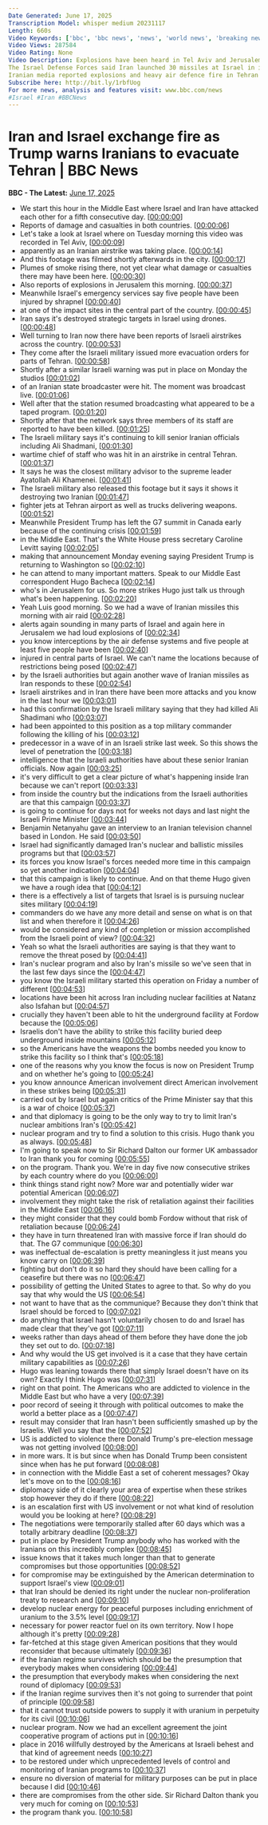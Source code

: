 ```yaml
---
Date Generated: June 17, 2025
Transcription Model: whisper medium 20231117
Length: 660s
Video Keywords: ['bbc', 'bbc news', 'news', 'world news', 'breaking news', 'us news', 'world', 'america', 'usa', 'usa news', 'india news', 'Israel', 'Iran', 'Trump']
Video Views: 287584
Video Rating: None
Video Description: Explosions have been heard in Tel Aviv and Jerusalem as the Israeli military said Iran launched a new wave of missiles on the fifth day of the conflict between the two nations.
The Israel Defense Forces said Iran launched 30 missiles at Israel in its attack earlier this morning - but most missiles were intercepted.
Iranian media reported explosions and heavy air defence fire in Tehran overnight, as US President Donald Trump warned Iranians to evacuate the capital.
Subscribe here: http://bit.ly/1rbfUog
For more news, analysis and features visit: www.bbc.com/news 
#Israel #Iran #BBCNews
---
```


# Iran and Israel exchange fire as Trump warns Iranians to evacuate Tehran | BBC News
**BBC - The Latest:** [June 17, 2025](https://www.youtube.com/watch?v=Jm1OWBFD-W4)
*  We start this hour in the Middle East where Israel and Iran have attacked each other for a fifth consecutive day. [[00:00:00](https://www.youtube.com/watch?v=Jm1OWBFD-W4&t=0.0s)]
*  Reports of damage and casualties in both countries. [[00:00:06](https://www.youtube.com/watch?v=Jm1OWBFD-W4&t=6.8s)]
*  Let's take a look at Israel where on Tuesday morning this video was recorded in Tel Aviv, [[00:00:09](https://www.youtube.com/watch?v=Jm1OWBFD-W4&t=9.84s)]
*  apparently as an Iranian airstrike was taking place. [[00:00:14](https://www.youtube.com/watch?v=Jm1OWBFD-W4&t=14.24s)]
*  And this footage was filmed shortly afterwards in the city. [[00:00:17](https://www.youtube.com/watch?v=Jm1OWBFD-W4&t=17.28s)]
*  Plumes of smoke rising there, not yet clear what damage or casualties there may have been here. [[00:00:30](https://www.youtube.com/watch?v=Jm1OWBFD-W4&t=30.400000000000002s)]
*  Also reports of explosions in Jerusalem this morning. [[00:00:37](https://www.youtube.com/watch?v=Jm1OWBFD-W4&t=37.120000000000005s)]
*  Meanwhile Israel's emergency services say five people have been injured by shrapnel [[00:00:40](https://www.youtube.com/watch?v=Jm1OWBFD-W4&t=40.96s)]
*  at one of the impact sites in the central part of the country. [[00:00:45](https://www.youtube.com/watch?v=Jm1OWBFD-W4&t=45.6s)]
*  Iran says it's destroyed strategic targets in Israel using drones. [[00:00:48](https://www.youtube.com/watch?v=Jm1OWBFD-W4&t=48.96s)]
*  Well turning to Iran now there have been reports of Israeli airstrikes across the country. [[00:00:53](https://www.youtube.com/watch?v=Jm1OWBFD-W4&t=53.84s)]
*  They come after the Israeli military issued more evacuation orders for parts of Tehran. [[00:00:58](https://www.youtube.com/watch?v=Jm1OWBFD-W4&t=58.08s)]
*  Shortly after a similar Israeli warning was put in place on Monday the studios [[00:01:02](https://www.youtube.com/watch?v=Jm1OWBFD-W4&t=62.480000000000004s)]
*  of an Iranian state broadcaster were hit. The moment was broadcast live. [[00:01:06](https://www.youtube.com/watch?v=Jm1OWBFD-W4&t=66.8s)]
*  Well after that the station resumed broadcasting what appeared to be a taped program. [[00:01:20](https://www.youtube.com/watch?v=Jm1OWBFD-W4&t=80.48s)]
*  Shortly after that the network says three members of its staff are reported to have been killed. [[00:01:25](https://www.youtube.com/watch?v=Jm1OWBFD-W4&t=85.03999999999999s)]
*  The Israeli military says it's continuing to kill senior Iranian officials including Ali Shadmani, [[00:01:30](https://www.youtube.com/watch?v=Jm1OWBFD-W4&t=90.96000000000001s)]
*  wartime chief of staff who was hit in an airstrike in central Tehran. [[00:01:37](https://www.youtube.com/watch?v=Jm1OWBFD-W4&t=97.2s)]
*  It says he was the closest military advisor to the supreme leader Ayatollah Ali Khamenei. [[00:01:41](https://www.youtube.com/watch?v=Jm1OWBFD-W4&t=101.52s)]
*  The Israeli military also released this footage but it says it shows it destroying two Iranian [[00:01:47](https://www.youtube.com/watch?v=Jm1OWBFD-W4&t=107.52s)]
*  fighter jets at Tehran airport as well as trucks delivering weapons. [[00:01:52](https://www.youtube.com/watch?v=Jm1OWBFD-W4&t=112.64s)]
*  Meanwhile President Trump has left the G7 summit in Canada early because of the continuing crisis [[00:01:59](https://www.youtube.com/watch?v=Jm1OWBFD-W4&t=119.75999999999999s)]
*  in the Middle East. That's the White House press secretary Caroline Levitt saying [[00:02:05](https://www.youtube.com/watch?v=Jm1OWBFD-W4&t=125.52s)]
*  making that announcement Monday evening saying President Trump is returning to Washington so [[00:02:10](https://www.youtube.com/watch?v=Jm1OWBFD-W4&t=130.4s)]
*  he can attend to many important matters. Speak to our Middle East correspondent Hugo Bacheca [[00:02:14](https://www.youtube.com/watch?v=Jm1OWBFD-W4&t=134.48s)]
*  who's in Jerusalem for us. So more strikes Hugo just talk us through what's been happening. [[00:02:20](https://www.youtube.com/watch?v=Jm1OWBFD-W4&t=140.0s)]
*  Yeah Luis good morning. So we had a wave of Iranian missiles this morning with air raid [[00:02:28](https://www.youtube.com/watch?v=Jm1OWBFD-W4&t=148.24s)]
*  alerts again sounding in many parts of Israel and again here in Jerusalem we had loud explosions of [[00:02:34](https://www.youtube.com/watch?v=Jm1OWBFD-W4&t=154.48s)]
*  you know interceptions by the air defense systems and five people at least five people have been [[00:02:40](https://www.youtube.com/watch?v=Jm1OWBFD-W4&t=160.64s)]
*  injured in central parts of Israel. We can't name the locations because of restrictions being posed [[00:02:47](https://www.youtube.com/watch?v=Jm1OWBFD-W4&t=167.6s)]
*  by the Israeli authorities but again another wave of Iranian missiles as Iran responds to these [[00:02:54](https://www.youtube.com/watch?v=Jm1OWBFD-W4&t=174.32s)]
*  Israeli airstrikes and in Iran there have been more attacks and you know in the last hour we [[00:03:01](https://www.youtube.com/watch?v=Jm1OWBFD-W4&t=181.2s)]
*  had this confirmation by the Israeli military saying that they had killed Ali Shadimani who [[00:03:07](https://www.youtube.com/watch?v=Jm1OWBFD-W4&t=187.27999999999997s)]
*  had been appointed to this position as a top military commander following the killing of his [[00:03:12](https://www.youtube.com/watch?v=Jm1OWBFD-W4&t=192.88s)]
*  predecessor in a wave of in an Israeli strike last week. So this shows the level of penetration the [[00:03:18](https://www.youtube.com/watch?v=Jm1OWBFD-W4&t=198.72s)]
*  intelligence that the Israeli authorities have about these senior Iranian officials. Now again [[00:03:25](https://www.youtube.com/watch?v=Jm1OWBFD-W4&t=205.2s)]
*  it's very difficult to get a clear picture of what's happening inside Iran because we can't report [[00:03:33](https://www.youtube.com/watch?v=Jm1OWBFD-W4&t=213.2s)]
*  from inside the country but the indications from the Israeli authorities are that this campaign [[00:03:37](https://www.youtube.com/watch?v=Jm1OWBFD-W4&t=217.83999999999997s)]
*  is going to continue for days not for weeks not days and last night the Israeli Prime Minister [[00:03:44](https://www.youtube.com/watch?v=Jm1OWBFD-W4&t=224.07999999999998s)]
*  Benjamin Netanyahu gave an interview to an Iranian television channel based in London. He said [[00:03:50](https://www.youtube.com/watch?v=Jm1OWBFD-W4&t=230.4s)]
*  Israel had significantly damaged Iran's nuclear and ballistic missiles programs but that [[00:03:57](https://www.youtube.com/watch?v=Jm1OWBFD-W4&t=237.44s)]
*  its forces you know Israel's forces needed more time in this campaign so yet another indication [[00:04:04](https://www.youtube.com/watch?v=Jm1OWBFD-W4&t=244.4s)]
*  that this campaign is likely to continue. And on that theme Hugo given we have a rough idea that [[00:04:12](https://www.youtube.com/watch?v=Jm1OWBFD-W4&t=252.16s)]
*  there is a effectively a list of targets that Israel is is pursuing nuclear sites military [[00:04:19](https://www.youtube.com/watch?v=Jm1OWBFD-W4&t=259.68s)]
*  commanders do we have any more detail and sense on what is on that list and when therefore it [[00:04:26](https://www.youtube.com/watch?v=Jm1OWBFD-W4&t=266.16s)]
*  would be considered any kind of completion or mission accomplished from the Israeli point of view? [[00:04:32](https://www.youtube.com/watch?v=Jm1OWBFD-W4&t=272.88s)]
*  Yeah so what the Israeli authorities are saying is that they want to remove the threat posed by [[00:04:41](https://www.youtube.com/watch?v=Jm1OWBFD-W4&t=281.36s)]
*  Iran's nuclear program and also by Iran's missile so we've seen that in the last few days since the [[00:04:47](https://www.youtube.com/watch?v=Jm1OWBFD-W4&t=287.04s)]
*  you know the Israeli military started this operation on Friday a number of different [[00:04:53](https://www.youtube.com/watch?v=Jm1OWBFD-W4&t=293.36s)]
*  locations have been hit across Iran including nuclear facilities at Natanz also Isfahan but [[00:04:57](https://www.youtube.com/watch?v=Jm1OWBFD-W4&t=297.84000000000003s)]
*  crucially they haven't been able to hit the underground facility at Fordow because the [[00:05:06](https://www.youtube.com/watch?v=Jm1OWBFD-W4&t=306.32000000000005s)]
*  Israelis don't have the ability to strike this facility buried deep underground inside mountains [[00:05:12](https://www.youtube.com/watch?v=Jm1OWBFD-W4&t=312.0s)]
*  so the Americans have the weapons the bombs needed you know to strike this facility so I think that's [[00:05:18](https://www.youtube.com/watch?v=Jm1OWBFD-W4&t=318.72s)]
*  one of the reasons why you know the focus is now on President Trump and on whether he's going to [[00:05:24](https://www.youtube.com/watch?v=Jm1OWBFD-W4&t=324.72s)]
*  you know announce American involvement direct American involvement in these strikes being [[00:05:31](https://www.youtube.com/watch?v=Jm1OWBFD-W4&t=331.2s)]
*  carried out by Israel but again critics of the Prime Minister say that this is a war of choice [[00:05:37](https://www.youtube.com/watch?v=Jm1OWBFD-W4&t=337.2s)]
*  and that diplomacy is going to be the only way to try to limit Iran's nuclear ambitions Iran's [[00:05:42](https://www.youtube.com/watch?v=Jm1OWBFD-W4&t=342.24s)]
*  nuclear program and try to find a solution to this crisis. Hugo thank you as always. [[00:05:48](https://www.youtube.com/watch?v=Jm1OWBFD-W4&t=348.88s)]
*  I'm going to speak now to Sir Richard Dalton our former UK ambassador to Iran thank you for coming [[00:05:55](https://www.youtube.com/watch?v=Jm1OWBFD-W4&t=355.84s)]
*  on the program. Thank you. We're in day five now consecutive strikes by each country where do you [[00:06:00](https://www.youtube.com/watch?v=Jm1OWBFD-W4&t=360.8s)]
*  think things stand right now? More war and potentially wider war potential American [[00:06:07](https://www.youtube.com/watch?v=Jm1OWBFD-W4&t=367.91999999999996s)]
*  involvement they might take the risk of retaliation against their facilities in the Middle East [[00:06:16](https://www.youtube.com/watch?v=Jm1OWBFD-W4&t=376.8s)]
*  they might consider that they could bomb Fordow without that risk of retaliation because [[00:06:24](https://www.youtube.com/watch?v=Jm1OWBFD-W4&t=384.0s)]
*  they have in turn threatened Iran with massive force if Iran should do that. The G7 communique [[00:06:30](https://www.youtube.com/watch?v=Jm1OWBFD-W4&t=390.32s)]
*  was ineffectual de-escalation is pretty meaningless it just means you know carry on [[00:06:39](https://www.youtube.com/watch?v=Jm1OWBFD-W4&t=399.84s)]
*  fighting but don't do it so hard they should have been calling for a ceasefire but there was no [[00:06:47](https://www.youtube.com/watch?v=Jm1OWBFD-W4&t=407.92s)]
*  possibility of getting the United States to agree to that. So why do you say that why would the US [[00:06:54](https://www.youtube.com/watch?v=Jm1OWBFD-W4&t=414.40000000000003s)]
*  not want to have that as the communique? Because they don't think that Israel should be forced to [[00:07:02](https://www.youtube.com/watch?v=Jm1OWBFD-W4&t=422.8s)]
*  do anything that Israel hasn't voluntarily chosen to do and Israel has made clear that they've got [[00:07:11](https://www.youtube.com/watch?v=Jm1OWBFD-W4&t=431.20000000000005s)]
*  weeks rather than days ahead of them before they have done the job they set out to do. [[00:07:18](https://www.youtube.com/watch?v=Jm1OWBFD-W4&t=438.88s)]
*  And why would the US get involved is it a case that they have certain military capabilities as [[00:07:26](https://www.youtube.com/watch?v=Jm1OWBFD-W4&t=446.0s)]
*  Hugo was leaning towards there that simply Israel doesn't have on its own? Exactly I think Hugo was [[00:07:31](https://www.youtube.com/watch?v=Jm1OWBFD-W4&t=451.59999999999997s)]
*  right on that point. The Americans who are addicted to violence in the Middle East but who have a very [[00:07:39](https://www.youtube.com/watch?v=Jm1OWBFD-W4&t=459.03999999999996s)]
*  poor record of seeing it through with political outcomes to make the world a better place as a [[00:07:47](https://www.youtube.com/watch?v=Jm1OWBFD-W4&t=467.92s)]
*  result may consider that Iran hasn't been sufficiently smashed up by the Israelis. Well you say that the [[00:07:52](https://www.youtube.com/watch?v=Jm1OWBFD-W4&t=472.72s)]
*  US is addicted to violence there Donald Trump's pre-election message was not getting involved [[00:08:00](https://www.youtube.com/watch?v=Jm1OWBFD-W4&t=480.48s)]
*  in more wars. It is but since when has Donald Trump been consistent since when has he put forward [[00:08:08](https://www.youtube.com/watch?v=Jm1OWBFD-W4&t=488.48s)]
*  in connection with the Middle East a set of coherent messages? Okay let's move on to the [[00:08:16](https://www.youtube.com/watch?v=Jm1OWBFD-W4&t=496.71999999999997s)]
*  diplomacy side of it clearly your area of expertise when these strikes stop however they do if there [[00:08:22](https://www.youtube.com/watch?v=Jm1OWBFD-W4&t=502.47999999999996s)]
*  is an escalation first with US involvement or not what kind of resolution would you be looking at here? [[00:08:29](https://www.youtube.com/watch?v=Jm1OWBFD-W4&t=509.91999999999996s)]
*  The negotiations were temporarily stalled after 60 days which was a totally arbitrary deadline [[00:08:37](https://www.youtube.com/watch?v=Jm1OWBFD-W4&t=517.2s)]
*  put in place by President Trump anybody who has worked with the Iranians on this incredibly complex [[00:08:45](https://www.youtube.com/watch?v=Jm1OWBFD-W4&t=525.76s)]
*  issue knows that it takes much longer than that to generate compromises but those opportunities [[00:08:52](https://www.youtube.com/watch?v=Jm1OWBFD-W4&t=532.4s)]
*  for compromise may be extinguished by the American determination to support Israel's view [[00:09:01](https://www.youtube.com/watch?v=Jm1OWBFD-W4&t=541.84s)]
*  that Iran should be denied its right under the nuclear non-proliferation treaty to research and [[00:09:10](https://www.youtube.com/watch?v=Jm1OWBFD-W4&t=550.72s)]
*  develop nuclear energy for peaceful purposes including enrichment of uranium to the 3.5% level [[00:09:17](https://www.youtube.com/watch?v=Jm1OWBFD-W4&t=557.92s)]
*  necessary for power reactor fuel on its own territory. Now I hope although it's pretty [[00:09:28](https://www.youtube.com/watch?v=Jm1OWBFD-W4&t=568.16s)]
*  far-fetched at this stage given American positions that they would reconsider that because ultimately [[00:09:36](https://www.youtube.com/watch?v=Jm1OWBFD-W4&t=576.9599999999999s)]
*  if the Iranian regime survives which should be the presumption that everybody makes when considering [[00:09:44](https://www.youtube.com/watch?v=Jm1OWBFD-W4&t=584.4s)]
*  the presumption that everybody makes when considering the next round of diplomacy [[00:09:53](https://www.youtube.com/watch?v=Jm1OWBFD-W4&t=593.6s)]
*  if the Iranian regime survives then it's not going to surrender that point of principle [[00:09:58](https://www.youtube.com/watch?v=Jm1OWBFD-W4&t=598.4s)]
*  that it cannot trust outside powers to supply it with uranium in perpetuity for its civil [[00:10:06](https://www.youtube.com/watch?v=Jm1OWBFD-W4&t=606.0799999999999s)]
*  nuclear program. Now we had an excellent agreement the joint cooperative program of actions put in [[00:10:16](https://www.youtube.com/watch?v=Jm1OWBFD-W4&t=616.4s)]
*  place in 2016 willfully destroyed by the Americans at Israeli behest and that kind of agreement needs [[00:10:27](https://www.youtube.com/watch?v=Jm1OWBFD-W4&t=627.12s)]
*  to be restored under which unprecedented levels of control and monitoring of Iranian programs to [[00:10:37](https://www.youtube.com/watch?v=Jm1OWBFD-W4&t=637.52s)]
*  ensure no diversion of material for military purposes can be put in place because I did [[00:10:46](https://www.youtube.com/watch?v=Jm1OWBFD-W4&t=646.0s)]
*  there are compromises from the other side. Sir Richard Dalton thank you very much for coming on [[00:10:53](https://www.youtube.com/watch?v=Jm1OWBFD-W4&t=653.84s)]
*  the program thank you. [[00:10:58](https://www.youtube.com/watch?v=Jm1OWBFD-W4&t=658.32s)]
